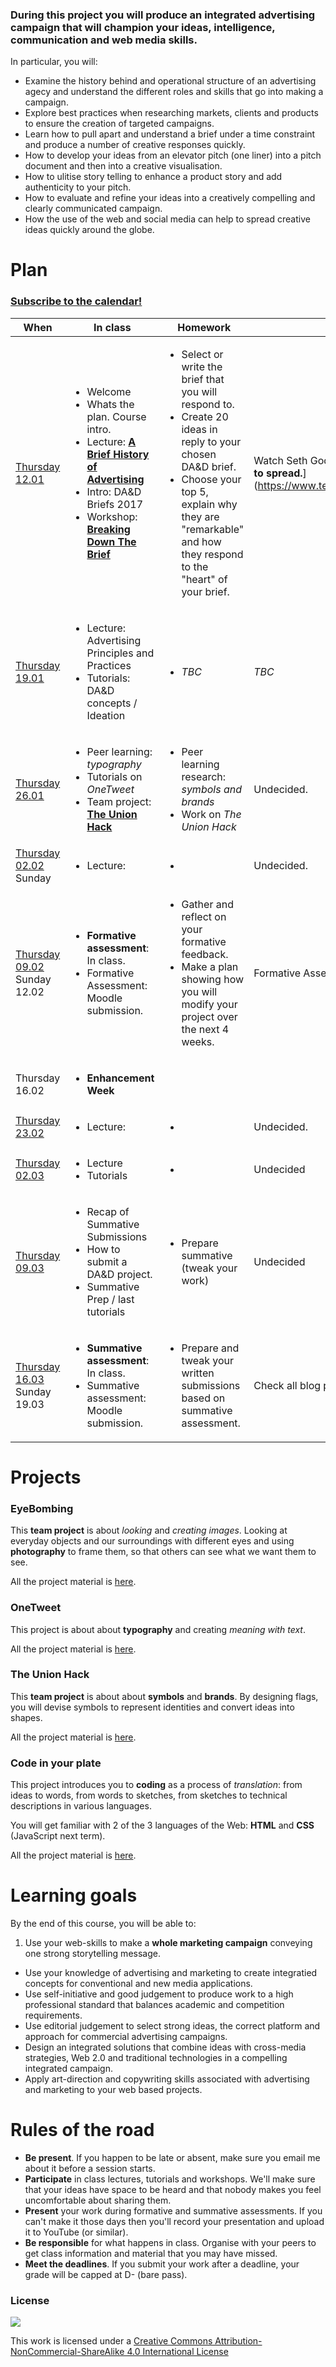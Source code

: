 <!--# Web Design principles-->

### During this project you will produce an integrated advertising campaign that will champion your ideas, intelligence, communication and web media skills. 

In particular, you will:

* Examine the history behind and operational structure of an advertising agecy and understand the different roles and skills that go into making a campaign.  
* Explore best practices when researching markets, clients and products to ensure the creation of targeted campaigns.
* Learn how to pull apart and understand a brief under a time constraint and produce a number of creative responses quickly. 
* How to develop your ideas from an elevator pitch (one liner) into a pitch document and then into a creative visualisation.
* How to ulitise story telling to enhance a product story and add authenticity to your pitch. 
* How to evaluate and refine your ideas into a creatively compelling and clearly communicated campaign. 
* How the use of the web and social media can help to spread creative ideas quickly around the globe. 

# Plan

### [Subscribe to the calendar!](https://www.google.com/calendar/ical/rave.ac.uk_agop0ff7kdgdc289jdrl5021gs%40group.calendar.google.com/public/basic.ics)

When | In class | Homework | Blog 
---- | -------- | -------- | ----
[Thursday<br>12.01](sessions/01)| <ul><li>Welcome <li>Whats the plan. Course intro. <li>Lecture: [**A Brief History of Advertising**](#eyebombing) <li> Intro: DA&D Briefs 2017<li>Workshop: [**Breaking Down The Brief**](http://www.dandad.org/en/d-ad-how-to-break-down-a-brief-new-blood-advice/) | <ul><li>Select or write the brief that you will respond to.<li>Create 20 ideas in reply to your chosen DA&D brief.<li>Choose your top 5, explain why they are "remarkable" and how they respond to the "heart" of your brief.  | Watch Seth Godin’s TED talk on [**How to get your ideas to spread.**] (https://www.ted.com/talks/seth_godin_on_sliced_bread) 
[Thursday<br>19.01](sessions/02)| <ul><li>Lecture: Advertising Principles and Practices <li>Tutorials: DA&D concepts / Ideation | <ul><li>*TBC* | *TBC*
[Thursday<br>26.01](sessions/03)| <ul><li>Peer learning: *typography*  <li>Tutorials on *OneTweet* <li>Team project: [**The Union Hack**](#the-union-hack)  | <ul><li>Peer learning research: *symbols and brands* <li>Work on *The Union Hack* | Undecided.
[Thursday<br>02.02](sessions/04) Sunday |  <ul> <li> Lecture: |<ul> <li> | Undecided. 
[Thursday<br>09.02](sessions/05) Sunday 12.02| <ul><li>**Formative assessment**: In class.<li>Formative Assessment: Moodle submission. | <ul> <li> Gather and reflect on your formative feedback.<li> Make a plan showing how you will modify your project over the next 4 weeks. | Formative Assessment. 
Thursday<br>16.02| <ul><li>**Enhancement Week**| 
[Thursday<br>23.02](sessions/07)|  <ul><li>Lecture: | <ul><li> | Undecided. 
[Thursday<br>02.03](sessions/08)| <ul><li>Lecture <li>Tutorials |  <ul><li>  | Undecided
[Thursday<br>09.03](sessions/09)| <ul><li>Recap of Summative Submissions<li>How to submit a DA&D project.<li> Summative Prep / last tutorials | <ul><li>Prepare summative (tweak your work) | Undecided
[Thursday<br>16.03](sessions/10) Sunday 19.03| <ul><li>**Summative assessment**: In class. <li> Summative assessment: Moodle submission. | <ul><li>Prepare and tweak your written submissions based on summative assessment. | Check all blog posts are complete.

<!-- <li>Workshop: how to present your work -->

# Projects

### EyeBombing

This **team project** is about *looking* and *creating images*. Looking at everyday objects and our surroundings with different eyes and using **photography** to frame them, so that others can see what we want them to see.

All the project material is [here](projects/eye-bombing).

### OneTweet

This project is about about **typography** and creating *meaning with text*.

All the project material is [here](projects/one-tweet).

### The Union Hack

This **team project** is about about **symbols** and **brands**. By designing flags, you will devise symbols to represent identities and convert ideas into shapes. 

All the project material is [here](projects/union-hack).

### Code in your plate

This project introduces you to **coding** as a process of *translation*: from ideas to words, from words to sketches, from sketches to technical descriptions in various languages. 

You will get familiar with 2 of the 3 languages of the Web: **HTML** and **CSS** (JavaScript next term).

All the project material is [here](projects/code-in-your-plate).


# Learning goals

By the end of this course, you will be able to:

1. Use your web-skills to make a **whole marketing campaign** conveying one strong storytelling message. 
* Use your knowledge of advertising and marketing to create integratied concepts for conventional and new media applications.
* Use self-initiative and good judgement to produce work to a high professional standard that balances academic and competition requirements.
* Use editorial judgement to select strong ideas, the correct platform and approach for commercial advertising campaigns.
* Design an integrated solutions that combine ideas with cross-media strategies, Web 2.0 and traditional technologies in a compelling integrated campaign.
* Apply art-direction and copywriting skills associated with advertising and marketing to your web based projects.



# Rules of the road

* **Be present**. If you happen to be late or absent, make sure you email me about it before a session starts. 
* **Participate** in class lectures, tutorials and workshops. We'll make sure that your ideas have space to be heard and that nobody makes you feel uncomfortable about sharing them.
* **Present** your work during formative and summative assessments. If you can't make it those days then you'll record your presentation and upload it to YouTube (or similar).
* **Be responsible** for what happens in class. Organise with your peers to get class information and material that you may have missed.
* **Meet the deadlines**. If you submit your work after a deadline, your grade will be capped at D- (bare pass).


### License

[![](https://i.creativecommons.org/l/by-nc-sa/4.0/88x31.png)](http://creativecommons.org/licenses/by-nc-sa/4.0)

This work is licensed under a [Creative Commons Attribution-NonCommercial-ShareAlike 4.0 International License ](http://creativecommons.org/licenses/by-nc-sa/4.0)


